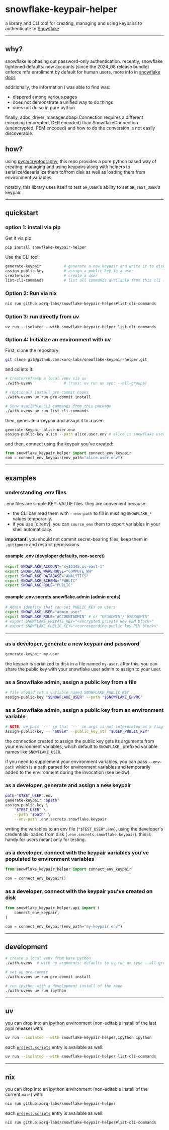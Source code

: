 # snowflake-keypair-helper

a library and CLI tool for creating, managing and using keypairs to authenticate to [Snowflake](www.snowflake.com)

---

## why?
snowflake is phasing out password-only authentication. recently, snowflake
tightened defaults: new accounts (since the 2024_08 release bundle) enforce mfa
enrollment by default for human users. more info in [snowflake
docs](https://docs.snowflake.com/en/release-notes/bcr-bundles/2024_08/bcr-1784)

additionally, the information i was able to find was:
- dispered among various pages
- does not demonstrate a unified way to do things
- does not do so in pure python

finally, adbc_driver_manager.dbapi.Connection requires a different encoding
(encrypted, DER encoded) than SnowflakeConnection (unencrypted, PEM encoded)
and how to do the conversion is not easily discoverable.

## how?

using [pyca/cryptography](https://github.com/pyca/cryptography), this repo provides a pure python based way of creating, managing and using keypairs along with helpers to serialize/deserialize them to/from disk as well as loading them from environment variables.

notably, this library uses itself to test `GH_USER`'s ability to set `GH_TEST_USER`'s keypair.

---

## quickstart

### option 1: install via pip

Get it via pip:

```bash
pip install snowflake-keypair-helper
```

Use the CLI tool:

```bash
generate-keypair          # generate a new keypair and write it to disk
assign-public-key         # assign a public key to a user
create-user               # create a user
list-cli-commands         # list all commands available from this cli (snowflake_keypair_helper)
```

### Option 2: Run via nix

```bash
nix run github:xorq-labs/snowflake-keypair-helper#list-cli-commands
```

### Option 3: run directly from uv
```
uv run --isolated --with snowflake-keypair-helper list-cli-commands
```

### Option 4: Initialize an environment with uv

First, clone the repository:

```bash
git clone git@github.com:xorq-labs/snowflake-keypair-helper.git
```

and cd into it:

```bash
# Create/refresh a local venv via uv
./with-uvenv              # (runs: uv run uv sync --all-groups)

# (Optional) Install pre-commit hooks
./with-uvenv uv run pre-commit install

# Show available CLI commands from this package
./with-uvenv uv run list-cli-commands
```

then, generate a keypair and assign it to a user:

```bash
generate-keypair alice.user.env
assign-public-key alice --path alice.user.env # alice is snowflake user name and assumes admin role
```

and then, connect using the keypair you've created:

```python
from snowflake_keypair_helper import connect_env_keypair
con = connect_env_keypair(env_path="alice.user.env")
```

---

## examples

### understanding .env files

.env files are simple KEY=VALUE files. they are convenient because:

- the CLI can read them with `--env-path` to fill in missing `SNOWFLAKE_*` values temporarily.
- if you use [direnv], you can `source_env` them to export variables in your shell automatically.

**important:** you should not commit secret-bearing files; keep them in `.gitignore` and restrict permissions.

#### example .env (developer defaults, non-secret)

```bash
export SNOWFLAKE_ACCOUNT="xy12345.us-east-1"
export SNOWFLAKE_WAREHOUSE="COMPUTE_WH"
export SNOWFLAKE_DATABASE="ANALYTICS"
export SNOWFLAKE_SCHEMA="PUBLIC"
export SNOWFLAKE_ROLE="PUBLIC"
```

#### example .env.secrets.snowflake.admin (admin creds)

```bash
# Admin identity that can set PUBLIC_KEY on users
export SNOWFLAKE_USER="admin_user"
export SNOWFLAKE_ROLE="ACCOUNTADMIN" # or "ORGADMIN"/"USERADMIN"
# export SNOWFLAKE_PRIVATE_KEY="<encrypted private key PEM block>"
# export SNOWFLAKE_PUBLIC_KEY="<corresponding public key PEM block>"
```

---

### as a developer, generate a new keypair and password

```bash
generate-keypair my-user
```

the keypair is serialized to disk in a file named `my-user`. after this, you can share the public key with your snowflake user admin to assign to your user.

### as a Snowflake admin, assign a public key from a file

```bash
# file should set a variable named SNOWFLAKE_PUBLIC_KEY
assign-public-key "$SNOWFLAKE_USER" --path "$SNOWFLAKE_ENVRC"
```

### as a Snowflake admin, assign a public key from an environment variable

```bash
# NOTE: we pass `--` so that `--` in args is not interpreted as a flag
assign-public-key -- "$USER" --public_key_str "$USER_PUBLIC_KEY"
```

the connection created to assign the public key gets its arguments from your environment variables, which default to `SNOWFLAKE_` prefixed variable names like `SNOWFLAKE_USER`.

if you need to supplement your environment variables, you can pass `--env-path` which is a path parsed for environment variables and temporarily added to the environment during the invocation (see below).

### as a developer, generate and assign a new keypair

```bash
path="$TEST_USER".env
generate-keypair "$path"
assign-public-key \
    "$TEST_USER" \
    --path "$path" \
    --env-path .env.secrets.snowflake.keypair
```

writing the variables to an env file (`"$TEST_USER".env`), using the developer's credentials loaded from disk (`.env.secrets.snowflake.keypair`). this is handy for users meant only for testing.

### as a developer, connect with the keypair variables you've populated to environment variables

```python
from snowflake_keypair_helper import connect_env_keypair

con = connect_env_keypair()
```

### as a developer, connect with the keypair you've created on disk

```python
from snowflake_keypair_helper.api import (
    connect_env_keypair,
)

con = connect_env_keypair(env_path="my-keypair.env")
```

---

## development

```bash
# create a local venv from bare python
./with-uvenv  # with no arguments: defaults to uv run uv sync --all-groups

# set up pre-commit
./with-uvenv uv run pre-commit install

# run ipython with a development install of the repo
./with-uvenv uv run ipython
```

---

## uv

you can drop into an ipython environment (non-editable install of the last pypi release) with:

```bash
uv run --isolated --with snowflake-keypair-helper,ipython ipython
```

each [`project.scripts`](https://github.com/xorq-labs/snowflake-keypair-helper/blob/main/pyproject.toml#L31-L34) entry is available as well:

```bash
uv run --isolated --with snowflake-keypair-helper list-cli-commands
```

---

## nix

you can drop into an ipython environment (non-editable install of the current `main`) with:

```bash
nix run github:xorq-labs/snowflake-keypair-helper
```

each [`project.scripts`](https://github.com/xorq-labs/snowflake-keypair-helper/blob/main/pyproject.toml#L31-L34) entry is available as well:

```bash
nix run github:xorq-labs/snowflake-keypair-helper#list-cli-commands
```
